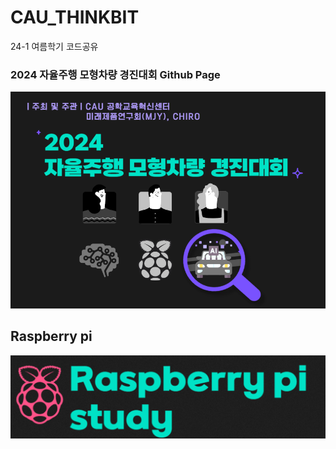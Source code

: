 # CAU_THINKBIT
24-1 여름학기 코드공유

### 2024 자율주행 모형차량 경진대회 Github Page
![poster](./assets/main_poster.png)

## Raspberry pi 
[![Raspberry pi Blog](./assets/Raspberry_pi_banner.png)](https://faransansj.github.io/Raspberry-car/)